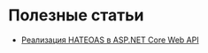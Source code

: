 # Полезные статьи

* [Реализация HATEOAS в ASP.NET Core Web API](https://forproger.ru/article/realizaciya-hateoas-v-aspnet-core-web-api)
